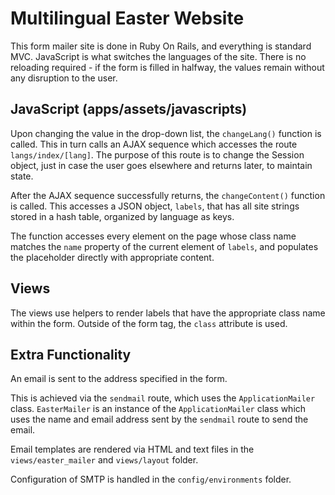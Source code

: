 # Multilingual Easter Website

This form mailer site is done in Ruby On Rails, and everything is standard MVC. JavaScript is what switches the languages of the site. There is no reloading required - if the form is filled in halfway, the values remain without any disruption to the user.

## JavaScript (apps/assets/javascripts)
Upon changing the value in the drop-down list, the `changeLang()` function is called. This in turn calls an AJAX sequence which accesses the route `langs/index/[lang]`. The purpose of this route is to change the Session object, just in case the user goes elsewhere and returns later, to maintain state.

After the AJAX sequence successfully returns, the `changeContent()` function is called. This accesses a JSON object, `labels`, that has all site strings stored in a hash table, organized by language as keys.

The function accesses every element on the page whose class name matches the `name` property of the current element of `labels`, and populates the placeholder directly with appropriate content.

## Views
The views use helpers to render labels that have the appropriate class name within the form. Outside of the form tag, the `class` attribute is used.

## Extra Functionality
An email is sent to the address specified in the form.

This is achieved via the `sendmail` route, which uses the `ApplicationMailer` class. `EasterMailer` is an instance of the `ApplicationMailer` class which uses the name and email address sent by the `sendmail` route to send the email.

Email templates are rendered via HTML and text files in the `views/easter_mailer` and `views/layout` folder.

Configuration of SMTP is handled in the `config/environments` folder.
